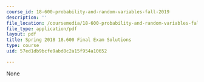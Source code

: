 ```yaml
---
course_id: 18-600-probability-and-random-variables-fall-2019
description: ''
file_location: /coursemedia/18-600-probability-and-random-variables-fall-2019/57ed1db9bcfe9abd8c2a15f954a10652_MIT18_600F19_final_2018_soln.pdf
file_type: application/pdf
layout: pdf
title: Spring 2018 18.600 Final Exam Solutions
type: course
uid: 57ed1db9bcfe9abd8c2a15f954a10652

---
```

None